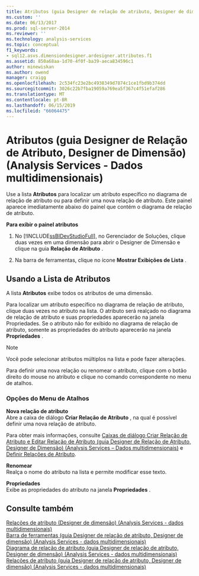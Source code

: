 ```yaml
---
title: Atributos (guia Designer de relação de atributo, Designer de dimensão) (Analysis Services - dados multidimensionais) | Microsoft Docs
ms.custom: ''
ms.date: 06/13/2017
ms.prod: sql-server-2014
ms.reviewer: ''
ms.technology: analysis-services
ms.topic: conceptual
f1_keywords:
- sql12.asvs.dimensiondesigner.ardesigner.attributes.f1
ms.assetid: 850a68aa-1d70-4f0f-ba39-aeca834596c1
author: minewiskan
ms.author: owend
manager: craigg
ms.openlocfilehash: 2c534fc23e2bc4938349d7874c1ce1fbd9b374dd
ms.sourcegitcommit: 3026c22b7fba19059a769ea5f367c4f51efaf286
ms.translationtype: MT
ms.contentlocale: pt-BR
ms.lasthandoff: 06/15/2019
ms.locfileid: "66064475"
---
```

# <a name="attributes-attribute-relationship-designer-tab-dimension-designer-analysis-services---multidimensional-data"></a>Atributos (guia Designer de Relação de Atributo, Designer de Dimensão) (Analysis Services - Dados multidimensionais)
  Use a lista **Atributos** para localizar um atributo específico no diagrama de relação de atributo ou para definir uma nova relação de atributo. Este painel aparece imediatamente abaixo do painel que contém o diagrama de relação de atributo.  
  
 **Para exibir o painel atributos**  
  
1.  No [!INCLUDE[ssBIDevStudioFull](../includes/ssbidevstudiofull-md.md)], no Gerenciador de Soluções, clique duas vezes em uma dimensão para abrir o Designer de Dimensão e clique na guia **Relação de Atributo** .  
  
2.  Na barra de ferramentas, clique no ícone **Mostrar Exibições de Lista** .  
  
## <a name="using-the-attributes-list"></a>Usando a Lista de Atributos  
 A lista **Atributos** exibe todos os atributos de uma dimensão.  
  
 Para localizar um atributo específico no diagrama de relação de atributo, clique duas vezes no atributo na lista. O atributo será realçado no diagrama de relação de atributo e suas propriedades aparecerão na janela Propriedades. Se o atributo não for exibido no diagrama de relação de atributo, somente as propriedades do atributo aparecerão na janela **Propriedades** .  
  
> [!NOTE]  
>  Você pode selecionar atributos múltiplos na lista e pode fazer alterações.  
  
 Para definir uma nova relação ou renomear o atributo, clique com o botão direito do mouse no atributo e clique no comando correspondente no menu de atalhos.  
  
### <a name="shortcut-menu-options"></a>Opções do Menu de Atalhos  
 **Nova relação de atributo**  
 Abre a caixa de diálogo **Criar Relação de Atributo** , na qual é possível definir uma nova relação de atributo.  
  
 Para obter mais informações, consulte [Caixas de diálogo Criar Relação de Atributo e Editar Relação de Atributo &#40;guia Designer de Relação de Atributo, Designer de Dimensão&#41; &#40;Analysis Services – Dados multidimensionais&#41;](create-edit-attribute-relationships-dialog-boxes-analysis-services-multidimensional-data.md) e [Definir Relações de Atributo](multidimensional-models/attribute-relationships-define.md).  
  
 **Renomear**  
 Realça o nome do atributo na lista e permite modificar esse texto.  
  
 **Propriedades**  
 Exibe as propriedades do atributo na janela **Propriedades** .  
  
## <a name="see-also"></a>Consulte também  
 [Relações de atributo &#40;Designer de dimensão&#41; &#40;Analysis Services - dados multidimensionais&#41;](attribute-relationships-dimension-designer-analysis-services-multidimensional-data.md)   
 [Barra de ferramentas &#40;guia Designer de relação de atributo, Designer de dimensão&#41; &#40;Analysis Services - dados multidimensionais&#41;](toolbar-attribute-relationship-dimension-designer-analysis-services-multidimensional-data.md)   
 [Diagrama de relação de atributo &#40;guia Designer de relação de atributo, Designer de dimensão&#41; &#40;Analysis Services - dados multidimensionais&#41;](attribute-relationship-diagram-analysis-services-multidimensional-data.md)   
 [Relações de atributo &#40;guia Designer de relação de atributo, Designer de dimensão&#41; &#40;Analysis Services - dados multidimensionais&#41;](attribute-relationships-designer-tab-dimension-designer-analysis-services-multidimensional-data.md)  
  
  
